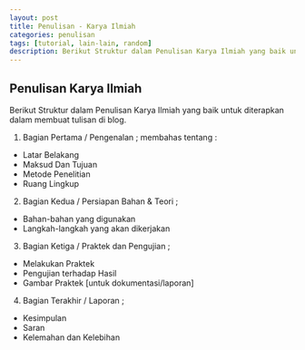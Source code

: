 ```yaml
---
layout: post
title: Penulisan - Karya Ilmiah
categories: penulisan
tags: [tutorial, lain-lain, random]
description: Berikut Struktur dalam Penulisan Karya Ilmiah yang baik untuk diterapkan dalam membuat tulisan di blog.
---
```


## Penulisan Karya Ilmiah ##

Berikut Struktur dalam Penulisan Karya Ilmiah yang baik untuk diterapkan dalam membuat tulisan di blog.

1. Bagian Pertama / Pengenalan ; membahas tentang :
  - Latar Belakang
  - Maksud Dan Tujuan
  - Metode Penelitian
  - Ruang Lingkup
2. Bagian Kedua / Persiapan Bahan & Teori ;
  - Bahan-bahan yang digunakan
  - Langkah-langkah yang akan dikerjakan
3. Bagian Ketiga / Praktek dan Pengujian ;
  - Melakukan Praktek
  - Pengujian terhadap Hasil
  - Gambar Praktek [untuk dokumentasi/laporan]
4. Bagian Terakhir / Laporan ;
  - Kesimpulan
  - Saran
  - Kelemahan dan Kelebihan